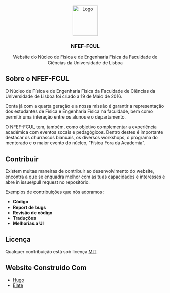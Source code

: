 <br />
<p align="center">
  <a href="https://github.com/NFEF-FCUL/webpage">
    <img src="static/img/logo.png" alt="Logo" width="80" height="95">
  </a>

  <h3 align="center">NFEF-FCUL</h3>

  <p align="center">
    Website do Núcleo de Física e de Engenharia Física da Faculdade de Ciências da Universidade de Lisboa
  </p>
</p>


## Sobre o NFEF-FCUL
O Núcleo de Física e de Engenharia Física da Faculdade de Ciências da Universidade de Lisboa foi criado a 19 de Maio de 2016. 

Conta já com a quarta geração e a nossa missão é garantir a representação dos estudantes de Física e Engenharia Física na faculdade, bem como permitir uma interação entre os alunos e o departamento.

O NFEF-FCUL tem, também, como objetivo complementar a experiência académica com eventos socais e pedagógicos. Dentro destes é importante destacar os churrascos bianuais, os diversos workshops, o programa do mentorado e o maior evento do núcleo, "Física Fora da Academia".


## Contribuir
Existem muitas maneiras de contribuir ao desenvolvimento do website, encontra a que se enquadra melhor com as tuas capacidades e interesses e abre in issue/pull request no repositório.

Exemplos de contribuições que nós adoramos:

- **Código**
- **Report de bugs**
- **Revisão de código**
- **Traduções**
- **Melhorias a UI**


## Licença
Qualquer contribuição está sob licença [MIT](https://opensource.org/licenses/MIT).


## Website Construído Com
* [Hugo](https://gohugo.io/)
* [Elate](https://github.com/saey55/hugo-elate-theme)